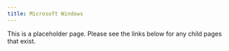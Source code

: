 ```yaml
---
title: Microsoft Windows
---
```


This is a placeholder page. Please see the links below for any child pages that exist.
